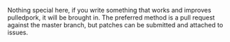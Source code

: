 Nothing special here, if you write something that works and improves pulledpork, it will be brought in.
The preferred method is a pull request against the master branch, but patches can be submitted and attached to issues. 
